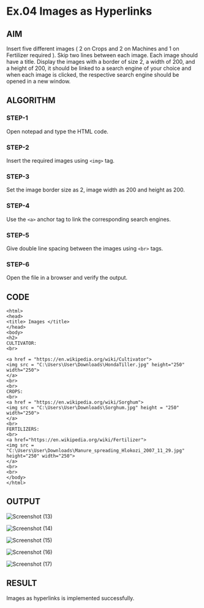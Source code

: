 # Ex.04 Images as Hyperlinks
## AIM
  Insert five different images ( 2 on Crops and 2 on Machines and 1 on Fertilizer required ). 
  Skip two lines between each image. Each image should have a title. 
  Display the images with a border of size 2, a width of 200, and a height of 200, 
  it should be linked to a search engine of your choice and when each image is clicked, 
  the respective search engine should be opened in a new window.

## ALGORITHM
### STEP-1
  Open notepad and type the HTML code.

### STEP-2
  Insert the required images using ```<img>``` tag.

### STEP-3
  Set the image border size as 2, image width as 200 and height as 200.

### STEP-4
  Use the ```<a>``` anchor tag to link the corresponding search engines.  

### STEP-5
  Give double line spacing between the images using ```<br>``` tags.
  
### STEP-6
  Open the file in a browser and verify the output.
  
## CODE
```
<html>
<head> 
<title> Images </title>
</head>
<body> 
<h2>
CULTIVATOR:
<br>

<a href = "https://en.wikipedia.org/wiki/Cultivator">
<img src = "C:\Users\User\Downloads\HondaTiller.jpg" height="250" width="250">
</a>
<br>
<br>
CROPS:
<br>
<a href = "https://en.wikipedia.org/wiki/Sorghum">
<img src = "C:\Users\User\Downloads\Sorghum.jpg" height = "250" width="250">
</a>
<br> 
FERTILIZERS:
<br>
<a href="https://en.wikipedia.org/wiki/Fertilizer">
<img src = "C:\Users\User\Downloads\Manure_spreading_Hlokozi_2007_11_29.jpg" height="250" width="250">
</a>
<br>
<br>
</body>
</html>
```


## OUTPUT
![Screenshot (13)](https://github.com/suruthivenkat/Ex04_Web-Design/assets/168054678/ed95936a-b87b-49af-9d78-82d9b2e759e1)

![Screenshot (14)](https://github.com/suruthivenkat/Ex04_Web-Design/assets/168054678/8368c4c8-fddd-496a-a22e-0fd87f6ea207)

![Screenshot (15)](https://github.com/suruthivenkat/Ex04_Web-Design/assets/168054678/1bb6778d-111e-4e91-a1cb-f9ce2c3842cd)

![Screenshot (16)](https://github.com/suruthivenkat/Ex04_Web-Design/assets/168054678/28a17b37-658f-4056-b5ea-818230cd3f07)

![Screenshot (17)](https://github.com/suruthivenkat/Ex04_Web-Design/assets/168054678/beec7aa2-bb16-4812-99ae-a31b126a6bd7)














## RESULT
 Images as hyperlinks is implemented successfully.
